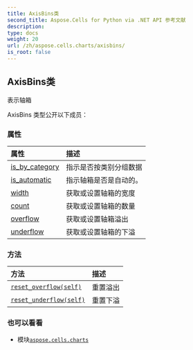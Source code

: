 ```yaml
---
title: AxisBins类
second_title: Aspose.Cells for Python via .NET API 参考文献
description:
type: docs
weight: 20
url: /zh/aspose.cells.charts/axisbins/
is_root: false
---
```

## AxisBins类
表示轴箱



AxisBins 类型公开以下成员：

### 属性
|属性|描述|
| :- | :- |
| [is_by_category](/cells/python-net/zh/aspose.cells.charts/axisbins/is_by_category) |指示是否按类别分组数据|
| [is_automatic](/cells/python-net/zh/aspose.cells.charts/axisbins/is_automatic) |指示轴箱是否是自动的。|
| [width](/cells/python-net/zh/aspose.cells.charts/axisbins/width) |获取或设置轴箱的宽度|
| [count](/cells/python-net/zh/aspose.cells.charts/axisbins/count) |获取或设置轴箱的数量|
| [overflow](/cells/python-net/zh/aspose.cells.charts/axisbins/overflow) |获取或设置轴箱溢出|
| [underflow](/cells/python-net/zh/aspose.cells.charts/axisbins/underflow) |获取或设置轴箱的下溢|


### 方法
|方法|描述|
| :- | :- |
| [`reset_overflow(self)`](/cells/python-net/zh/aspose.cells.charts/axisbins/reset_overflow/#) |重置溢出|
| [`reset_underflow(self)`](/cells/python-net/zh/aspose.cells.charts/axisbins/reset_underflow/#) |重置下溢|



### 也可以看看
* 模块[`aspose.cells.charts`](..)
